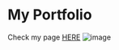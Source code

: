 # My Portfolio

Check my page [HERE](https://stela-gadevska.vercel.app/home)
![image](https://github.com/user-attachments/assets/225e498e-f55f-4f34-84eb-b69ffb03bac0)

